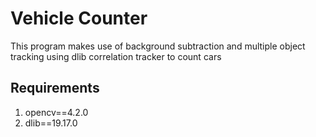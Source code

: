 # Vehicle Counter

This program makes use of background subtraction and multiple object tracking using dlib correlation tracker to count cars

## Requirements
1. opencv==4.2.0
2. dlib==19.17.0
